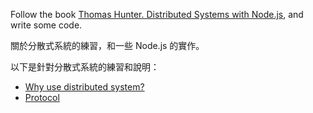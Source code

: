 Follow the book [Thomas Hunter. Distributed Systems with Node.js][1], and write some code.

關於分散式系統的練習，和一些 Node.js 的實作。

以下是針對分散式系統的練習和說明：

- [Why use distributed system?](https://hackmd.io/@Lu-Shueh-Chou/ByBYI1A5u)
- [Protocol](https://hackmd.io/@Lu-Shueh-Chou/ByBYI1A5u)

[1]: https://www.booktopia.com.au/distributed-systems-with-node-js-thomas-hunter-ii/ebook/9781492077244.html
